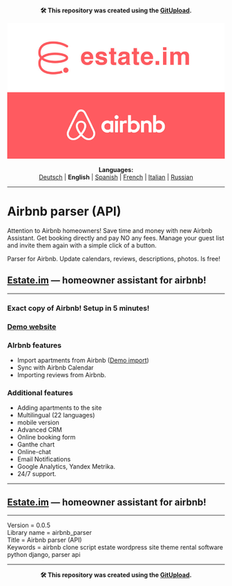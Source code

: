 <p align="center"><b>🛠️ This repository was created using the <a href="https://gitupload.com">GitUpload</a>.</b></p>
<p align="center"><a href="https://estate.im"><img src="https://github.com/markolofsen/airbnb_clone_script//blob/master/.banners/banner_en.jpg?raw=1" /></a></p>
<p align="center"><b>Languages:</b><br /><a href="https://github.com/markolofsen/airbnb_clone_script/blob/master/README_de.md">Deutsch</a> | <b>English</b> | <a href="https://github.com/markolofsen/airbnb_clone_script/blob/master/README_es.md">Spanish</a> | <a href="https://github.com/markolofsen/airbnb_clone_script/blob/master/README_fr.md">French</a> | <a href="https://github.com/markolofsen/airbnb_clone_script/blob/master/README_it.md">Italian</a> | <a href="https://github.com/markolofsen/airbnb_clone_script/blob/master/README_ru.md">Russian</a></p>

---

# Airbnb parser (API)
Attention to Airbnb homeowners! Save time and money with new Airbnb Assistant. Get booking directly and pay NO any fees. Manage your guest list and invite them again with a simple click of a button.

Parser for Airbnb. Update calendars, reviews, descriptions, photos. Is free!

## <a href="https://estate.im/">Estate.im</a> — homeowner assistant for airbnb!

<hr />

### Exact copy of Airbnb! Setup in 5 minutes!
### <a href="https://demo.estate.im">Demo website</a>

### AIrbnb features
* Import apartments from Airbnb (<a href="https://estate.im/">Demo import</a>)
* Sync with Airbnb Calendar
* Importing reviews from Airbnb.


### Additional features
* Adding apartments to the site
* Multilingual (22 languages)
* mobile version
* Advanced CRM
* Online booking form
* Ganthe chart
* Online-chat
* Email Notifications
* Google Analytics, Yandex Metrika.
* 24/7 support.

<hr />

## <a href="https://estate.im/">Estate.im</a> — homeowner assistant for airbnb!

<hr />

Version = 0.0.5 <br />
Library name = airbnb_parser <br />
Title = Airbnb parser (API) <br />
Keywords = airbnb clone script estate wordpress site theme rental software python django, parser api <br />

    

---

<p align="center"><b>🛠️ This repository was created using the <a href="https://gitupload.com">GitUpload</a>.</b></p>